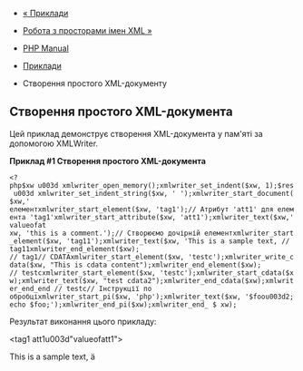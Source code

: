 - [« Приклади](xmlwriter.examples.md)
- [Робота з просторами імен XML
»](example.xmlwriter-namespace.md)

- [PHP Manual](index.md)
- [Приклади](xmlwriter.examples.md)
- Створення простого XML-документу

## Створення простого XML-документа

Цей приклад демонструє створення XML-документа у пам'яті за допомогою
XMLWriter.

**Приклад #1 Створення простого XML-документа**

` <?php$xw u003d xmlwriter_open_memory();xmlwriter_set_indent($xw, 1);$res u003d xmlwriter_set_indent_string($xw, ' ');xmlwriter_start_document($xw,' елементxmlwriter_start_element($xw, 'tag1');// Атрибут 'att1' для елемента 'tag1'xmlwriter_start_attribute($xw, 'att1');xmlwriter_text($xw,'valueofat xw, 'this is a comment.');// Створюємо дочірній елементxmlwriter_start_element($xw, 'tag11');xmlwriter_text($xw, 'This is a sample text, // tag11xmlwriter_end_element($xw); // tag1// CDATAxmlwriter_start_element($xw, 'testc');xmlwriter_write_cdata($xw, "This is cdata content");xmlwriter_end_element($xw); // testcxmlwriter_start_element($xw, 'testc');xmlwriter_start_cdata($xw);xmlwriter_text($xw, "test cdata2");xmlwriter_end_cdata($xw);xmlwriter_end_end // testc// Інструкції по обробціxmlwriter_start_pi($xw, 'php');xmlwriter_text($xw, '$foou003d2;echo $foo;');xmlwriter_end_pi($xw);xmlwriter_end_ $ xw); `

Результат виконання цього прикладу:

<?xml versionu003d"1.0" encodingu003d"UTF-8"?>
<tag1 att1u003d"valueofatt1">
<!--this is a comment.-->
<tag11>This is a sample text, ä</tag11>
</tag1>
<testc><![CDATA[This is cdata content]]></testc>
<testc><![CDATA[test cdata2]]></testc>
<?php $foou003d2;echo $foo;?>
